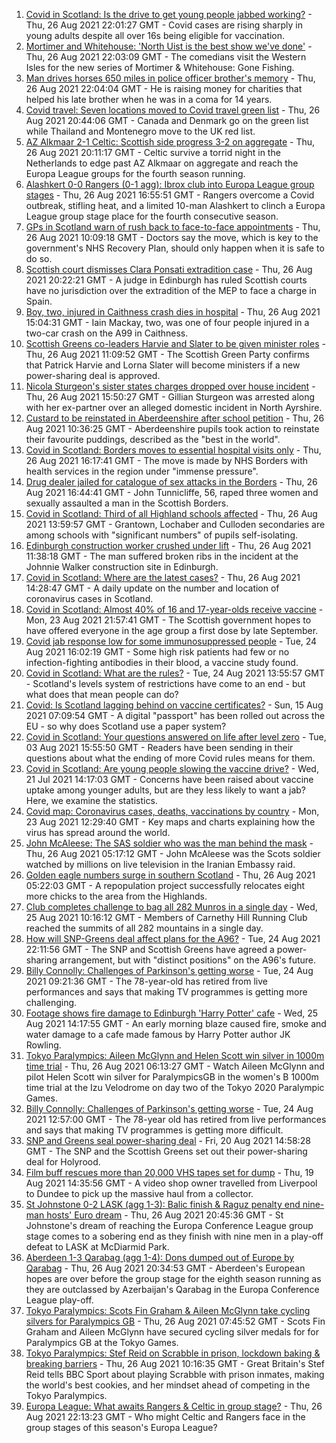 1. [Covid in Scotland: Is the drive to get young people jabbed working?](https://www.bbc.co.uk/news/uk-scotland-58342389?at_medium=RSS&at_campaign=KARANGA) - Thu, 26 Aug 2021 22:01:27 GMT - Covid cases are rising sharply in young adults despite all over 16s being eligible for vaccination.
2. [Mortimer and Whitehouse: 'North Uist is the best show we've done'](https://www.bbc.co.uk/news/uk-scotland-highlands-islands-58341993?at_medium=RSS&at_campaign=KARANGA) - Thu, 26 Aug 2021 22:03:09 GMT - The comedians visit the Western Isles for the new series of Mortimer & Whitehouse: Gone Fishing.
3. [Man drives horses 650 miles in police officer brother's memory](https://www.bbc.co.uk/news/uk-scotland-north-east-orkney-shetland-58028532?at_medium=RSS&at_campaign=KARANGA) - Thu, 26 Aug 2021 22:04:04 GMT - He is raising money for charities that helped his late brother when he was in a coma for 14 years.
4. [Covid travel: Seven locations moved to Covid travel green list](https://www.bbc.co.uk/news/uk-58348541?at_medium=RSS&at_campaign=KARANGA) - Thu, 26 Aug 2021 20:44:06 GMT - Canada and Denmark go on the green list while Thailand and Montenegro move to the UK red list.
5. [AZ Alkmaar 2-1 Celtic: Scottish side progress 3-2 on aggregate](https://www.bbc.co.uk/sport/football/58306063?at_medium=RSS&at_campaign=KARANGA) - Thu, 26 Aug 2021 20:11:17 GMT - Celtic survive a torrid night in the Netherlands to edge past AZ Alkmaar on aggregate and reach the Europa League groups for the fourth season running.
6. [Alashkert 0-0 Rangers (0-1 agg): Ibrox club into Europa League group stages](https://www.bbc.co.uk/sport/football/58306056?at_medium=RSS&at_campaign=KARANGA) - Thu, 26 Aug 2021 16:55:51 GMT - Rangers overcome a Covid outbreak, stifling heat, and a limited 10-man Alashkert to clinch a Europa League group stage place for the fourth consecutive season.
7. [GPs in Scotland warn of rush back to face-to-face appointments](https://www.bbc.co.uk/news/uk-scotland-58341349?at_medium=RSS&at_campaign=KARANGA) - Thu, 26 Aug 2021 10:09:18 GMT - Doctors say the move, which is key to the government's NHS Recovery Plan, should only happen when it is safe to do so.
8. [Scottish court dismisses Clara Ponsati extradition case](https://www.bbc.co.uk/news/uk-scotland-58316688?at_medium=RSS&at_campaign=KARANGA) - Thu, 26 Aug 2021 20:22:21 GMT - A judge in Edinburgh has ruled Scottish courts have no jurisdiction over the extradition of the MEP to face a charge in Spain.
9. [Boy, two, injured in Caithness crash dies in hospital](https://www.bbc.co.uk/news/uk-scotland-highlands-islands-58347224?at_medium=RSS&at_campaign=KARANGA) - Thu, 26 Aug 2021 15:04:31 GMT - Iain Mackay, two, was one of four people injured in a two-car crash on the A99 in Caithness.
10. [Scottish Greens co-leaders Harvie and Slater to be given minister roles](https://www.bbc.co.uk/news/uk-scotland-scotland-politics-58340383?at_medium=RSS&at_campaign=KARANGA) - Thu, 26 Aug 2021 11:09:52 GMT - The Scottish Green Party confirms that Patrick Harvie and Lorna Slater will become ministers if a new power-sharing deal is approved.
11. [Nicola Sturgeon's sister states charges dropped over house incident](https://www.bbc.co.uk/news/uk-scotland-58346778?at_medium=RSS&at_campaign=KARANGA) - Thu, 26 Aug 2021 15:50:27 GMT - Gillian Sturgeon was arrested along with her ex-partner over an alleged domestic incident in North Ayrshire.
12. [Custard to be reinstated in Aberdeenshire after school petition](https://www.bbc.co.uk/news/uk-scotland-north-east-orkney-shetland-58341247?at_medium=RSS&at_campaign=KARANGA) - Thu, 26 Aug 2021 10:36:25 GMT - Aberdeenshire pupils took action to reinstate their favourite puddings, described as the "best in the world".
13. [Covid in Scotland: Borders moves to essential hospital visits only](https://www.bbc.co.uk/news/uk-scotland-south-scotland-58346789?at_medium=RSS&at_campaign=KARANGA) - Thu, 26 Aug 2021 16:17:41 GMT - The move is made by NHS Borders with health services in the region under "immense pressure".
14. [Drug dealer jailed for catalogue of sex attacks in the Borders](https://www.bbc.co.uk/news/uk-scotland-south-scotland-58346781?at_medium=RSS&at_campaign=KARANGA) - Thu, 26 Aug 2021 16:44:41 GMT - John Tunnicliffe, 56, raped three women and sexually assaulted a man in the Scottish Borders.
15. [Covid in Scotland: Third of all Highland schools affected](https://www.bbc.co.uk/news/uk-scotland-highlands-islands-58341985?at_medium=RSS&at_campaign=KARANGA) - Thu, 26 Aug 2021 13:59:57 GMT - Grantown, Lochaber and Culloden secondaries are among schools with "significant numbers" of pupils self-isolating.
16. [Edinburgh construction worker crushed under lift](https://www.bbc.co.uk/news/uk-scotland-edinburgh-east-fife-58341275?at_medium=RSS&at_campaign=KARANGA) - Thu, 26 Aug 2021 11:38:18 GMT - The man suffered broken ribs in the incident at the Johnnie Walker construction site in Edinburgh.
17. [Covid in Scotland: Where are the latest cases?](https://www.bbc.co.uk/news/uk-scotland-53511877?at_medium=RSS&at_campaign=KARANGA) - Thu, 26 Aug 2021 14:28:47 GMT - A daily update on the number and location of coronavirus cases in Scotland.
18. [Covid in Scotland: Almost 40% of 16 and 17-year-olds receive vaccine](https://www.bbc.co.uk/news/uk-scotland-58309730?at_medium=RSS&at_campaign=KARANGA) - Mon, 23 Aug 2021 21:57:41 GMT - The Scottish government hopes to have offered everyone in the age group a first dose by late September.
19. [Covid jab response low for some immunosuppressed people](https://www.bbc.co.uk/news/health-58317261?at_medium=RSS&at_campaign=KARANGA) - Tue, 24 Aug 2021 16:02:19 GMT - Some high risk patients had few or no infection-fighting antibodies in their blood, a vaccine study found.
20. [Covid in Scotland: What are the rules?](https://www.bbc.co.uk/news/uk-scotland-53166816?at_medium=RSS&at_campaign=KARANGA) - Tue, 24 Aug 2021 13:55:57 GMT - Scotland's levels system of restrictions have come to an end - but what does that mean people can do?
21. [Covid: Is Scotland lagging behind on vaccine certificates?](https://www.bbc.co.uk/news/uk-scotland-57519070?at_medium=RSS&at_campaign=KARANGA) - Sun, 15 Aug 2021 07:09:54 GMT - A digital "passport" has been rolled out across the EU - so why does Scotland use a paper system?
22. [Covid in Scotland: Your questions answered on life after level zero](https://www.bbc.co.uk/news/uk-scotland-58071989?at_medium=RSS&at_campaign=KARANGA) - Tue, 03 Aug 2021 15:55:50 GMT - Readers have been sending in their questions about what the ending of more Covid rules means for them.
23. [Covid in Scotland: Are young people slowing the vaccine drive?](https://www.bbc.co.uk/news/uk-scotland-57915106?at_medium=RSS&at_campaign=KARANGA) - Wed, 21 Jul 2021 14:17:03 GMT - Concerns have been raised about vaccine uptake among younger adults, but are they less likely to want a jab? Here, we examine the statistics.
24. [Covid map: Coronavirus cases, deaths, vaccinations by country](https://www.bbc.co.uk/news/world-51235105?at_medium=RSS&at_campaign=KARANGA) - Mon, 23 Aug 2021 12:29:40 GMT - Key maps and charts explaining how the virus has spread around the world.
25. [John McAleese: The SAS soldier who was the man behind the mask](https://www.bbc.co.uk/news/uk-scotland-tayside-central-58328164?at_medium=RSS&at_campaign=KARANGA) - Thu, 26 Aug 2021 05:17:12 GMT - John McAleese was the Scots soldier watched by millions on live television in the Iranian Embassy raid.
26. [Golden eagle numbers surge in southern Scotland](https://www.bbc.co.uk/news/uk-scotland-south-scotland-58328833?at_medium=RSS&at_campaign=KARANGA) - Thu, 26 Aug 2021 05:22:03 GMT - A repopulation project successfully relocates eight more chicks to the area from the Highlands.
27. [Club completes challenge to bag all 282 Munros in a single day](https://www.bbc.co.uk/news/uk-scotland-edinburgh-east-fife-58305778?at_medium=RSS&at_campaign=KARANGA) - Wed, 25 Aug 2021 10:16:12 GMT - Members of Carnethy Hill Running Club reached the summits of all 282 mountains in a single day.
28. [How will SNP-Greens deal affect plans for the A96?](https://www.bbc.co.uk/news/uk-scotland-north-east-orkney-shetland-58304184?at_medium=RSS&at_campaign=KARANGA) - Tue, 24 Aug 2021 22:11:56 GMT - The SNP and Scottish Greens have agreed a power-sharing arrangement, but with "distinct positions" on the A96's future.
29. [Billy Connolly: Challenges of Parkinson's getting worse](https://www.bbc.co.uk/news/uk-scotland-58315311?at_medium=RSS&at_campaign=KARANGA) - Tue, 24 Aug 2021 09:21:36 GMT - The 78-year-old has retired from live performances and says that making TV programmes is getting more challenging.
30. [Footage shows fire damage to Edinburgh 'Harry Potter' cafe](https://www.bbc.co.uk/news/uk-scotland-58333804?at_medium=RSS&at_campaign=KARANGA) - Wed, 25 Aug 2021 14:17:55 GMT - An early morning blaze caused fire, smoke and water damage to a cafe made famous by Harry Potter author JK Rowling.
31. [Tokyo Paralympics: Aileen McGlynn and Helen Scott win silver in 1000m time trial](https://www.bbc.co.uk/sport/av/disability-sport/58339463?at_medium=RSS&at_campaign=KARANGA) - Thu, 26 Aug 2021 06:13:27 GMT - Watch Aileen McGlynn and pilot Helen Scott win silver for ParalympicsGB in the women's B 1000m time trial at the Izu Velodrome on day two of the Tokyo 2020 Paralympic Games.
32. [Billy Connolly: Challenges of Parkinson's getting worse](https://www.bbc.co.uk/news/uk-scotland-58319635?at_medium=RSS&at_campaign=KARANGA) - Tue, 24 Aug 2021 12:57:00 GMT - The 78-year old has retired from live performances and says that making TV programmes is getting more difficult.
33. [SNP and Greens seal power-sharing deal](https://www.bbc.co.uk/news/uk-scotland-58281867?at_medium=RSS&at_campaign=KARANGA) - Fri, 20 Aug 2021 14:58:28 GMT - The SNP and the Scottish Greens set out their power-sharing deal for Holyrood.
34. [Film buff rescues more than 20,000 VHS tapes set for dump](https://www.bbc.co.uk/news/uk-scotland-tayside-central-58273051?at_medium=RSS&at_campaign=KARANGA) - Thu, 19 Aug 2021 14:35:56 GMT - A video shop owner travelled from Liverpool to Dundee to pick up the massive haul from a collector.
35. [St Johnstone 0-2 LASK (agg 1-3): Balic finish & Raguz penalty end nine-man hosts' Euro dream](https://www.bbc.co.uk/sport/football/58306080?at_medium=RSS&at_campaign=KARANGA) - Thu, 26 Aug 2021 20:45:36 GMT - St Johnstone's dream of reaching the Europa Conference League group stage comes to a sobering end as they finish with nine men in a play-off defeat to LASK at McDiarmid Park.
36. [Aberdeen 1-3 Qarabag (agg 1-4): Dons dumped out of Europe by Qarabag](https://www.bbc.co.uk/sport/football/58306087?at_medium=RSS&at_campaign=KARANGA) - Thu, 26 Aug 2021 20:34:53 GMT - Aberdeen's European hopes are over before the group stage for the eighth season running as they are outclassed by Azerbaijan's Qarabag in the Europa Conference League play-off.
37. [Tokyo Paralympics: Scots Fin Graham & Aileen McGlynn take cycling silvers for Paralympics GB](https://www.bbc.co.uk/sport/disability-sport/58340037?at_medium=RSS&at_campaign=KARANGA) - Thu, 26 Aug 2021 07:45:52 GMT - Scots Fin Graham and Aileen McGlynn have secured cycling silver medals for for Paralympics GB at the Tokyo Games.
38. [Tokyo Paralympics: Stef Reid on Scrabble in prison, lockdown baking & breaking barriers](https://www.bbc.co.uk/sport/disability-sport/58271507?at_medium=RSS&at_campaign=KARANGA) - Thu, 26 Aug 2021 10:16:35 GMT - Great Britain's Stef Reid tells BBC Sport about playing Scrabble with prison inmates, making the world's best cookies, and her mindset ahead of competing in the Tokyo Paralympics.
39. [Europa League: What awaits Rangers & Celtic in group stage?](https://www.bbc.co.uk/sport/football/58351412?at_medium=RSS&at_campaign=KARANGA) - Thu, 26 Aug 2021 22:13:23 GMT - Who might Celtic and Rangers face in the group stages of this season's Europa League?
